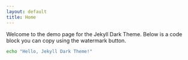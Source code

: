 ```yaml
---
layout: default
title: Home
---
```


Welcome to the demo page for the Jekyll Dark Theme. Below is a code block you can copy using the watermark button.

```bash {.line-numbers}
echo "Hello, Jekyll Dark Theme!"
```
